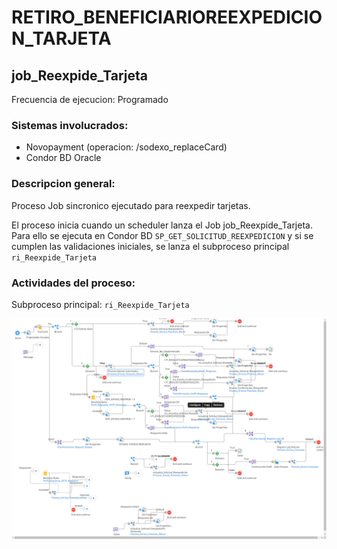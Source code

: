 # RETIRO_BENEFICIARIOREEXPEDICION_TARJETA

## job_Reexpide_Tarjeta

Frecuencia de ejecucion: Programado

### Sistemas involucrados: 

- Novopayment (operacion: /sodexo_replaceCard)
- Condor BD Oracle


### Descripcion general:
Proceso Job sincronico ejecutado para reexpedir tarjetas.   



El proceso inicia cuando un scheduler lanza el Job job_Reexpide_Tarjeta. Para ello se ejecuta en Condor BD `SP_GET_SOLICITUD_REEXPEDICION` y si se cumplen las validaciones iniciales, se lanza el subproceso principal `ri_Reexpide_Tarjeta`


### Actividades del proceso: 
Subproceso principal: `ri_Reexpide_Tarjeta`

![Proceso](assets/ri_Reexpide_Tarjeta.png)





